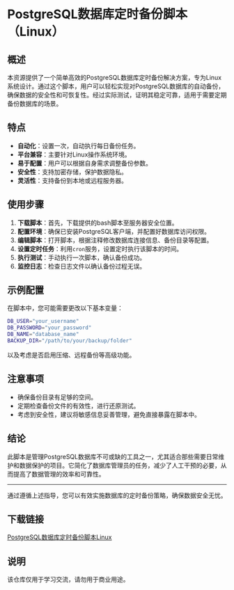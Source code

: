# PostgreSQL数据库定时备份脚本（Linux）

## 概述

本资源提供了一个简单高效的PostgreSQL数据库定时备份解决方案，专为Linux系统设计。通过这个脚本，用户可以轻松实现对PostgreSQL数据库的自动备份，确保数据的安全性和可恢复性。经过实际测试，证明其稳定可靠，适用于需要定期备份数据库的场景。

## 特点

- **自动化**：设置一次，自动执行每日备份任务。
- **平台兼容**：主要针对Linux操作系统环境。
- **易于配置**：用户可以根据自身需求调整备份参数。
- **安全性**：支持加密存储，保护数据隐私。
- **灵活性**：支持备份到本地或远程服务器。

## 使用步骤

1. **下载脚本**：首先，下载提供的bash脚本至服务器安全位置。
2. **配置环境**：确保已安装PostgreSQL客户端，并配置好数据库访问权限。
3. **编辑脚本**：打开脚本，根据注释修改数据库连接信息、备份目录等配置。
4. **设置定时任务**：利用`cron`服务，设置定时执行该脚本的时间。
5. **执行测试**：手动执行一次脚本，确认备份成功。
6. **监控日志**：检查日志文件以确认备份过程无误。

## 示例配置

在脚本中，您可能需要更改以下基本变量：

```bash
DB_USER="your_username"
DB_PASSWORD="your_password"
DB_NAME="database_name"
BACKUP_DIR="/path/to/your/backup/folder"
```

以及考虑是否启用压缩、远程备份等高级功能。

## 注意事项

- 确保备份目录有足够的空间。
- 定期检查备份文件的有效性，进行还原测试。
- 考虑到安全性，建议将敏感信息妥善管理，避免直接暴露在脚本中。

## 结论

此脚本是管理PostgreSQL数据库不可或缺的工具之一，尤其适合那些需要日常维护和数据保护的项目。它简化了数据库管理员的任务，减少了人工干预的必要，从而提高了数据管理的效率和可靠性。

---

通过遵循上述指导，您可以有效实施数据库的定时备份策略，确保数据安全无忧。

## 下载链接
[PostgreSQL数据库定时备份脚本Linux](https://pan.quark.cn/s/7409a6373bfc)

## 说明

该仓库仅用于学习交流，请勿用于商业用途。
